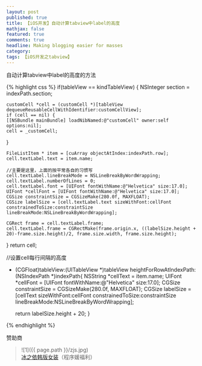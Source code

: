 ```yaml
---
layout: post
published: true
title: 【iOS开发】自动计算tabview中label的高度
mathjax: false
featured: true
comments: true
headline: Making blogging easier for masses
category: 
tags: 【iOS开发之tabview】
---
```


自动计算tabview中label的高度的方法


{% highlight css %}
if(tableView == kindTableView)
{
    NSInteger section = indexPath.section;

    customCell *cell = (customCell *)[tableView dequeueReusableCellWithIdentifier:customCellView];
    if (cell == nil) {
    [[NSBundle mainBundle] loadNibNamed:@"customCell" owner:self options:nil];
    cell = _customCell;
}

    FileListItem * item = [cuArray objectAtIndex:indexPath.row];
    cell.textLabel.text = item.name;

    //主要是这里，上面的按平常各自的习惯写
    cell.textLabel.lineBreakMode = NSLineBreakByWordWrapping;
    cell.textLabel.numberOfLines = 0;
    cell.textLabel.font = [UIFont fontWithName:@"Helvetica" size:17.0];
    UIFont *cellFont = [UIFont fontWithName:@"Helvetica" size:17.0];
    CGSize constraintSize = CGSizeMake(280.0f, MAXFLOAT);
    CGSize labelSize = [cell.textLabel.text sizeWithFont:cellFont constrainedToSize:constraintSize lineBreakMode:NSLineBreakByWordWrapping];

    CGRect frame = cell.textLabel.frame;
    cell.textLabel.frame = CGRectMake(frame.origin.x, ((labelSize.height + 20)-frame.size.height)/2, frame.size.width, frame.size.height);

}
return cell;




//设置cell每行间隔的高度
- (CGFloat)tableView:(UITableView *)tableView heightForRowAtIndexPath:(NSIndexPath *)indexPath{
    NSString *cellText = item.name;
    UIFont *cellFont = [UIFont fontWithName:@"Helvetica" size:17.0];
    CGSize constraintSize = CGSizeMake(280.0f, MAXFLOAT);
    CGSize labelSize = [cellText sizeWithFont:cellFont constrainedToSize:constraintSize lineBreakMode:NSLineBreakByWordWrapping];

    return labelSize.height + 20;
} 

{% endhighlight %}
    <figcaption>赞助商</figcaption>
>![1]({{ page.path }}/zjs.jpg)<br>
>[冰之依韩版女装](http://allluckly.taobao.com/)（程序媛福利）

